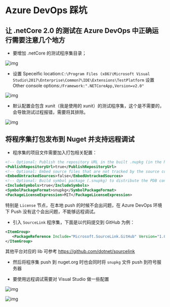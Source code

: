 # Azure DevOps 踩坑


## 让 .netCore 2.0 的测试在 Azure DevOps 中正确运行需要注意几个地方

- 要增加 .netCore 的测试程序集目录；

![img](https://cdn.jsdelivr.net/gh/fengrui358/img@main/282687-20180106102814362-1931048116.png)

- 设置 Speceific location:`C:\Program Files (x86)\Microsoft Visual Studio\2017\Enterprise\Common7\IDE\Extensions\TestPlatform` 设置 Other console options:`/Framework:".NETCoreApp,Version=v2.0"`

![img](https://cdn.jsdelivr.net/gh/fengrui358/img@main/282687-20180106102836815-515444835.png)

- 默认配置会包含 xunit（我是使用的 xunit）的测试程序集，这个是不需要的，会导致测试过程报错，需要将其排除。

![img](https://cdn.jsdelivr.net/gh/fengrui358/img@main/282687-20180106212604346-548141091.png)

## 将程序集打包发布到 Nuget 并支持远程调试

- 程序集的项目文件需要加入打包相关配置：

```xml
<!-- Optional: Publish the repository URL in the built .nupkg (in the NuSpec <Repository> element) -->
<PublishRepositoryUrl>true</PublishRepositoryUrl>
<!-- Optional: Embed source files that are not tracked by the source control manager in the PDB -->
<EmbedUntrackedSources>false</EmbedUntrackedSources>
<!-- Optional: Build symbol package (.snupkg) to distribute the PDB containing Source Link -->
<IncludeSymbols>true</IncludeSymbols>
<SymbolPackageFormat>snupkg</SymbolPackageFormat>
<PackageLicenseExpression>MIT</PackageLicenseExpression>
```

特别是 `License` 节点，在本地 push 的时候不会出问题，在 Azure DevOps 环境下 Push 没有这个会出问题，不能够远程调试。

- 引入 `SourceLink` 程序集，下面是以代码提交到 GitHub 为例：

```xml
<ItemGroup>
   <PackageReference Include="Microsoft.SourceLink.GitHub" Version="1.0.0" PrivateAssets="All" />
</ItemGroup>
```

其他平台对应的 lib 可参考 <https://github.com/dotnet/sourcelink>

- 然后将程序集 push 到 nuget.org 时也会同时将 `snupkg` 文件 push 到符号服务器

- 要使用远程调试需要对 Visual Studio 做一些配置

![img](https://cdn.jsdelivr.net/gh/fengrui358/img@main/Z1YY1Vc.png)

![img](https://cdn.jsdelivr.net/gh/fengrui358/img@main/DY5fjyN.png)

